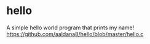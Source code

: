 # hello
A simple hello world program that prints my name!
https://github.com/aaldana8/hello/blob/master/hello.c
